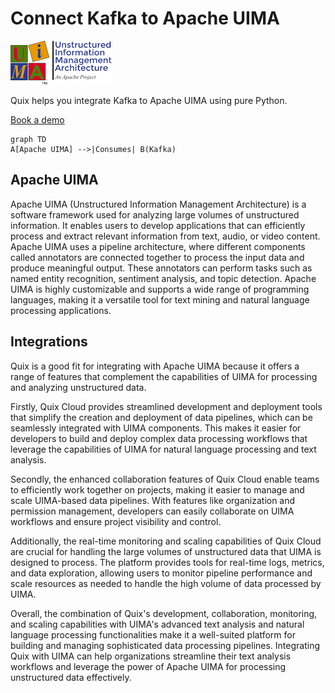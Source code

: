 # Connect Kafka to Apache UIMA

![](./images/logo_1.jpg)

Quix helps you integrate Kafka to Apache UIMA using pure Python.

<div>
<a class="md-button md-button--primary" href="https://share.hsforms.com/1iW0TmZzKQMChk0lxd_tGiw4yjw2?__hstc=175542013.2303933fbd746c0ac86d9ccbe9bc9100.1728383268831.1729603416735.1729620918855.31&__hssc=175542013.1.1729620918855&__hsfp=2132701734" target="_blank" style="margin-right:.5rem;">Book a demo</a>
<br/>
</div>

```mermaid
graph TD
A[Apache UIMA] -->|Consumes| B(Kafka)
```

## Apache UIMA

Apache UIMA (Unstructured Information Management Architecture) is a software framework used for analyzing large volumes of unstructured information. It enables users to develop applications that can efficiently process and extract relevant information from text, audio, or video content. Apache UIMA uses a pipeline architecture, where different components called annotators are connected together to process the input data and produce meaningful output. These annotators can perform tasks such as named entity recognition, sentiment analysis, and topic detection. Apache UIMA is highly customizable and supports a wide range of programming languages, making it a versatile tool for text mining and natural language processing applications.

## Integrations

Quix is a good fit for integrating with Apache UIMA because it offers a range of features that complement the capabilities of UIMA for processing and analyzing unstructured data. 

Firstly, Quix Cloud provides streamlined development and deployment tools that simplify the creation and deployment of data pipelines, which can be seamlessly integrated with UIMA components. This makes it easier for developers to build and deploy complex data processing workflows that leverage the capabilities of UIMA for natural language processing and text analysis.

Secondly, the enhanced collaboration features of Quix Cloud enable teams to efficiently work together on projects, making it easier to manage and scale UIMA-based data pipelines. With features like organization and permission management, developers can easily collaborate on UIMA workflows and ensure project visibility and control.

Additionally, the real-time monitoring and scaling capabilities of Quix Cloud are crucial for handling the large volumes of unstructured data that UIMA is designed to process. The platform provides tools for real-time logs, metrics, and data exploration, allowing users to monitor pipeline performance and scale resources as needed to handle the high volume of data processed by UIMA.

Overall, the combination of Quix's development, collaboration, monitoring, and scaling capabilities with UIMA's advanced text analysis and natural language processing functionalities make it a well-suited platform for building and managing sophisticated data processing pipelines. Integrating Quix with UIMA can help organizations streamline their text analysis workflows and leverage the power of Apache UIMA for processing unstructured data effectively.


